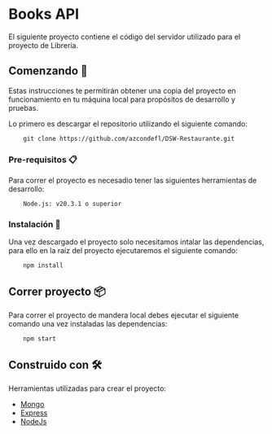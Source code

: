 
# Books API

El siguiente proyecto contiene el código del servidor utilizado para el proyecto de Libreria.

## Comenzando 🚀

Estas instrucciones te permitirán obtener una copia del proyecto en funcionamiento en tu máquina local para propósitos de desarrollo y pruebas.

Lo primero es descargar el repositorio utilizando el siguiente comando:

```
    git clone https://github.com/azcondefl/DSW-Restaurante.git
```

### Pre-requisitos 📋

Para correr el proyecto es necesadio tener las siguientes herramientas de desarrollo:

```
    Node.js: v20.3.1 o superior
```

### Instalación 🔧

Una vez descargado el proyecto solo necesitamos intalar las dependencias, para ello en la raíz del proyecto ejecutaremos el siguiente comando:

```
    npm install
```

## Correr proyecto 📦

Para correr el proyecto de mandera local debes ejecutar el siguiente comando una vez instaladas las dependencias:

```
    npm start
```

## Construido con 🛠️

Herramientas utilizadas para crear el proyecto:

* [Mongo](http://www.dropwizard.io/1.0.2/docs/)
* [Express](https://expressjs.com/)
* [NodeJs](https://rometools.github.io/rome/)